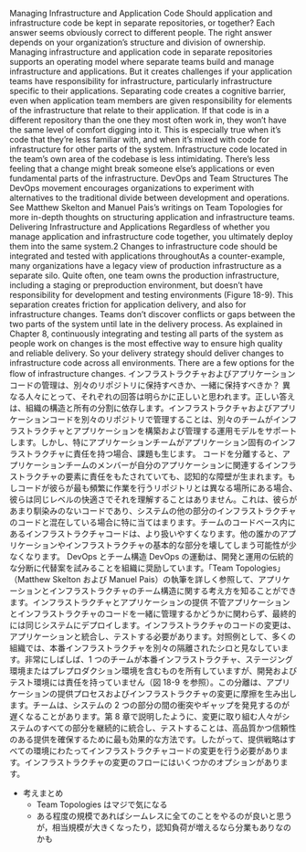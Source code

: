 Managing Infrastructure and Application Code Should application and infrastructure code be kept in separate repositories, or together? Each answer seems obviously correct to different people. The right answer depends on your organization’s structure and division of ownership. Managing infrastructure and application code in separate repositories supports an operating model where separate teams build and manage infrastructure and applications. But it creates challenges if your application teams have responsibility for infrastructure, particularly infrastructure specific to their applications.
Separating code creates a cognitive barrier, even when application team members are given responsibility for elements of the infrastructure that relate to their application. If that code is in a different repository than the one they most often work in, they won’t have the same level of comfort digging into it. This is especially true when it’s code that they’re less familiar with, and when it’s mixed with code for infrastructure for other parts of the system. Infrastructure code located in the team’s own area of the codebase is less intimidating. There’s less feeling that a change might break someone else’s applications or even fundamental parts of the infrastructure. DevOps and Team Structures The DevOps movement encourages organizations to experiment with alternatives to the traditional divide between development and operations. See Matthew Skelton and Manuel Pais’s writings on Team Topologies for more in-depth thoughts on structuring application and infrastructure teams. Delivering Infrastructure and Applications Regardless of whether you manage application and infrastructure code together, you ultimately deploy them into the same system.2 Changes to infrastructure code should be integrated and tested with applications throughoutAs a counter-example, many organizations have a legacy view of production infrastructure as a separate silo. Quite often, one team owns the production infrastructure, including a staging or preproduction environment, but doesn’t have responsibility for development and testing environments (Figure 18-9).
This separation creates friction for application delivery, and also for infrastructure changes. Teams don’t discover conflicts or gaps between the two parts of the system until late in the delivery process. As explained in Chapter 8, continuously integrating and testing all parts of the system as people work on changes is the most effective way to ensure high quality and reliable delivery. So your delivery strategy should deliver changes to infrastructure code across all environments. There are a few options for the flow of infrastructure changes.
インフラストラクチャおよびアプリケーションコードの管理は、別々のリポジトリに保持すべきか、一緒に保持すべきか？ 異なる人々にとって、それぞれの回答は明らかに正しいと思われます。正しい答えは、組織の構造と所有の分割に依存します。インフラストラクチャおよびアプリケーションコードを別々のリポジトリで管理することは、別々のチームがインフラストラクチャとアプリケーションを構築および管理する運用モデルをサポートします。しかし、特にアプリケーションチームがアプリケーション固有のインフラストラクチャに責任を持つ場合、課題も生じます。
コードを分離すると、アプリケーションチームのメンバーが自分のアプリケーションに関連するインフラストラクチャの要素に責任をもたされていても、認知的な障壁が生まれます。もしコードが彼らが最も頻繁に作業を行うリポジトリとは異なる場所にある場合、彼らは同じレベルの快適さでそれを理解することはありません。これは、彼らがあまり馴染みのないコードであり、システムの他の部分のインフラストラクチャのコードと混在している場合に特に当てはまります。チームのコードベース内にあるインフラストラクチャコードは、より扱いやすくなります。他の誰かのアプリケーションやインフラストラクチャの基本的な部分を壊してしまう可能性が少なくなります。 DevOps とチーム構造 DevOps の運動は、開発と運用の伝統的な分断に代替案を試みることを組織に奨励しています。「Team Topologies」（Matthew Skelton および Manuel Pais）の執筆を詳しく参照して、アプリケーションとインフラストラクチャのチーム構造に関する考え方を知ることができます。インフラストラクチャとアプリケーションの提供 不管アプリケーションとインフラストラクチャのコードを一緒に管理するかどうかに関わらず、最終的には同じシステムにデプロイします。インフラストラクチャのコードの変更は、アプリケーションと統合し、テストする必要があります。対照例として、多くの組織では、本番インフラストラクチャを別々の隔離されたシロと見なしています。非常にしばしば、1 つのチームが本番インフラストラクチャ、ステージング環境またはプレプロダクション環境を含むものを所有していますが、開発およびテスト環境には責任を持っていません（図 18-9 を参照）。この分離は、アプリケーションの提供プロセスおよびインフラストラクチャの変更に摩擦を生み出します。チームは、システムの 2 つの部分の間の衝突やギャップを発見するのが遅くなることがあります。第 8 章で説明したように、変更に取り組む人々がシステムのすべての部分を継続的に統合し、テストすることは、高品質かつ信頼性のある提供を確保するために最も効果的な方法です。したがって、提供戦略はすべての環境にわたってインフラストラクチャコードの変更を行う必要があります。インフラストラクチャの変更のフローにはいくつかのオプションがあります。

- 考えまとめ
  - Team Topologies はマジで気になる
  - ある程度の規模であればシームレスに全てのことをやるのが良いと思うが，相当規模が大きくなったり，認知負荷が増えるなら分業もありなのかも
